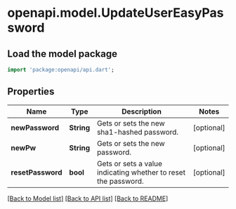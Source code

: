 # openapi.model.UpdateUserEasyPassword

## Load the model package
```dart
import 'package:openapi/api.dart';
```

## Properties
Name | Type | Description | Notes
------------ | ------------- | ------------- | -------------
**newPassword** | **String** | Gets or sets the new sha1-hashed password. | [optional] 
**newPw** | **String** | Gets or sets the new password. | [optional] 
**resetPassword** | **bool** | Gets or sets a value indicating whether to reset the password. | [optional] 

[[Back to Model list]](../README.md#documentation-for-models) [[Back to API list]](../README.md#documentation-for-api-endpoints) [[Back to README]](../README.md)


